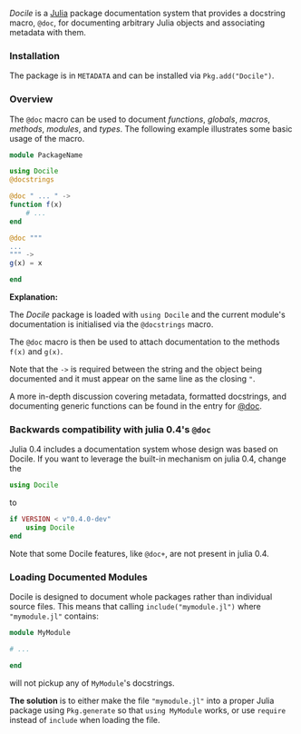 *Docile* is a [Julia](http://www.julialang.org) package documentation system that provides
a docstring macro, `@doc`, for documenting arbitrary Julia objects and associating
metadata with them.

### Installation

The package is in `METADATA` and can be installed via `Pkg.add("Docile")`.

### Overview

The `@doc` macro can be used to document *functions*, *globals*, *macros*, *methods*,
*modules*, and *types*. The following example illustrates some basic usage of the macro.

```julia
module PackageName

using Docile
@docstrings

@doc " ... " ->
function f(x)
    # ...
end

@doc """
...
""" ->
g(x) = x

end
```

**Explanation:**

The *Docile* package is loaded with `using Docile` and the current module's documentation
is initialised via the `@docstrings` macro.

The `@doc` macro is then be used to attach documentation to the methods `f(x)` and `g(x)`.

Note that the `->` is required between the string and the object being documented and it
must appear on the same line as the closing `"`.

A more in-depth discussion covering metadata, formatted docstrings, and documenting
generic functions can be found in the entry for [@doc](#@doc).

### Backwards compatibility with julia 0.4's `@doc`

Julia 0.4 includes a documentation system whose design was based on Docile.
If you want to leverage the built-in mechanism on julia 0.4, change the

```julia
using Docile
```

to

```julia
if VERSION < v"0.4.0-dev"
    using Docile
end
```

Note that some Docile features, like `@doc+`, are not present in julia 0.4.

### Loading Documented Modules

Docile is designed to document whole packages rather than individual source files.
This means that calling ``include("mymodule.jl")`` where ``"mymodule.jl"`` contains:

```julia
module MyModule

# ...

end
```

will not pickup any of ``MyModule``'s docstrings.

**The solution** is to either make the file ``"mymodule.jl"`` into a proper
Julia package using ``Pkg.generate`` so that ``using MyModule`` works, or use
``require`` instead of ``include`` when loading the file.
